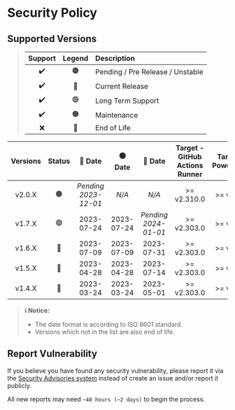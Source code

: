 # Security Policy

## Supported Versions

> | **Support** | **Legend** | **Description** |
> |:-:|:-:|:--|
> | ✔️ | 🟤 | Pending / Pre Release / Unstable |
> | ✔️ | 🔵 | Current Release |
> | ✔️ | 🟢 | Long Term Support |
> | ✔️ | 🟠 | Maintenance |
> | ❌ | 🔴 | End of Life |

| **Versions** | **Status** | **🔵 Date** | **🟢 Date** | **🔴 Date** | **Target - GitHub Actions Runner** | **Target - PowerShell** | **Target - NodeJS (Wrapper API)** |
|:-:|:-:|:-:|:-:|:-:|:-:|:-:|:-:|
| v2.0.X | 🟤 | *Pending 2023-12-01* | *N/A* | *N/A* | >= v2.310.0 | >= v7.2.0 | >= v16.13.0 |
| v1.7.X | 🟢 | 2023-07-24 | 2023-07-24 | *Pending 2024-01-01* | >= v2.303.0 | >= v7.2.0 | >= v14.15.0 |
| v1.6.X | 🔴 | 2023-07-09 | 2023-07-09 | 2023-07-31 | >= v2.303.0 | >= v7.2.0 | >= v14.15.0 |
| v1.5.X | 🔴 | 2023-04-28 | 2023-04-28 | 2023-07-14 | >= v2.303.0 | >= v7.2.0 | >= v14.15.0 |
| v1.4.X | 🔴 | 2023-03-24 | 2023-03-24 | 2023-05-01 | >= v2.303.0 | >= v7.2.0 | >= v14.15.0 |

> **ℹ️ Notice:**
>
> - The date format is according to ISO 8601 standard.
> - Versions which not in the list are also end of life.

## Report Vulnerability

If you believe you have found any security vulnerability, please report it via the [Security Advisories system](https://github.com/hugoalh-studio/ghactions-toolkit-powershell/security/advisories/new) instead of create an issue and/or report it publicly.

All new reports may need `~48 hours (~2 days)` to begin the process.
